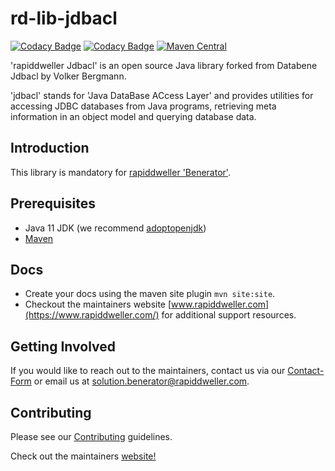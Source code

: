 # rd-lib-jdbacl

[![Codacy Badge](https://app.codacy.com/project/badge/Grade/e021ff7717d14dd08e5f103b7b504ef0)](https://www.codacy.com/gh/rapiddweller/rd-lib-jdbacl/dashboard?utm_source=github.com&amp;utm_medium=referral&amp;utm_content=rapiddweller/rd-lib-jdbacl&amp;utm_campaign=Badge_Grade)
[![Codacy Badge](https://app.codacy.com/project/badge/Coverage/e021ff7717d14dd08e5f103b7b504ef0)](https://www.codacy.com/gh/rapiddweller/rd-lib-jdbacl/dashboard?utm_source=github.com&utm_medium=referral&utm_content=rapiddweller/rd-lib-jdbacl&utm_campaign=Badge_Coverage)
[![Maven Central](https://maven-badges.herokuapp.com/maven-central/com.rapiddweller/rd-lib-jdbacl/badge.svg)](https://search.maven.org/artifact/com.rapiddweller/rd-lib-jdbacl)

'rapiddweller Jdbacl' is an open source Java library forked from Databene Jdbacl by Volker Bergmann.

'jdbacl' stands for 'Java DataBase ACcess Layer' and provides utilities for accessing JDBC databases from Java programs,
retrieving meta information in an object model and querying database data.

## Introduction

This library is mandatory for [rapiddweller 'Benerator'](https://www.benerator.de).

## Prerequisites

- Java 11 JDK (we recommend [adoptopenjdk](https://adoptopenjdk.net/))
- [Maven](https://maven.apache.org/)

## Docs

- Create your docs using the maven site plugin `mvn site:site`.
- Checkout the maintainers website [www.rapiddweller.com](https://www.rapiddweller.com/)
  for additional support resources.

## Getting Involved

If you would like to reach out to the maintainers, contact us via our
[Contact-Form](https://www.benerator.de/contact-us) or email us at
[solution.benerator@rapiddweller.com](mailto:solution.benerator@rapiddweller.com).

## Contributing

Please see our [Contributing](CONTRIBUTING.md) guidelines.

Check out the maintainers [website!](https://rapiddweller.com)
